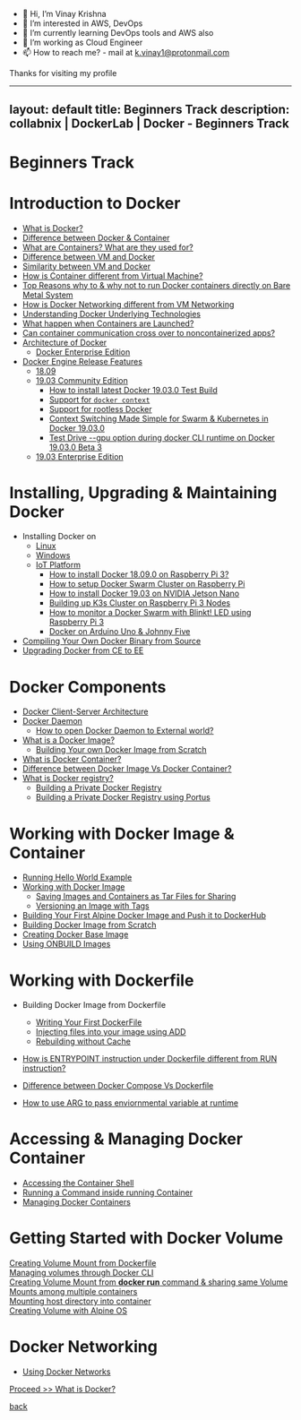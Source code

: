 - 👋 Hi, I’m Vinay Krishna
- 👀 I’m interested in AWS, DevOps
- 🌱 I’m currently learning DevOps tools and AWS also
- 💞️ I’m working as Cloud Engineer
- 📫 How to reach me? - mail at k.vinay1@protonmail.com

Thanks for visiting my profile

---
layout: default
title: Beginners Track
description: collabnix | DockerLab | Docker - Beginners Track
---

# Beginners Track

# Introduction to Docker 

- [What is Docker?](./docker/what-is-docker.md)
- [Difference between Docker & Container](./docker/docker-vs-container.md)
- [What are Containers? What are they used for?](./linux-containers.md)
- [Difference between VM and Docker](./difference-docker-vm.md)
- [Similarity between VM and Docker](./similarity-vm-docker.md)
- [How is Container different from Virtual Machine?](./difference-vm-containers.md)
- [Top Reasons why to & why not to run Docker containers directly on Bare Metal System](./docker-on-bare-metal.md)
- [How is Docker Networking different from VM Networking](./difference-vmnetwork-docker-networking.md)
- [Understanding Docker Underlying Technologies](./understanding-docker-underlying-technology//README.md)
- [What happen when Containers are Launched?](./container-runtime.md)
- [Can container communication cross over to noncontainerized apps?](./linux-comm-containers.md)
- [Architecture of Docker](./architecture-of-docker.md)
   - [Docker Enterprise Edition](./architecture-dockeree.md)
- [Docker Engine Release Features](./evolution-of-docker-platform.md)
   - [18.09](./1809.md)
   - [19.03 Community Edition](./install/from-source/README.md#how-to-install-latest-docker-19030-beta-1-test-build)
     - [How to install latest Docker 19.03.0 Test Build](./install/from-source/README.md#how-to-install-latest-docker-19030-beta-1-test-build)<br>
     - [Support for ```docker context```](./install/from-source/README.md#support-for-docker-context)<br>
     - [Support for rootless Docker](./install/from-source/README.md#testing-rootless-docker-under-docker-19030-beta-1)<br>
     - [Context Switching Made Simple for Swarm & Kubernetes in Docker 19.03.0](./install/from-source/README.md#support-for-docker-context)<br>
     - [Test Drive --gpu option during docker CLI runtime on Docker 19.03.0 Beta 3](./install/from-source/README.md#support-for---gpu-runtime-option-in-docker-19030-beta3)
    - [19.03 Enterprise Edition](./install/from-source/README.md#how-to-install-latest-docker-19030-enterprise-beta-4-test-build)
   
             
# Installing, Upgrading & Maintaining Docker 

- Installing Docker on 
   - [Linux](./install/README.md)
   - [Windows](./install/windows/docker-desktop-for-windows/README.md)
   - [IoT Platform](./install/raspberrypi3/README.md)
     - [How to install Docker 18.09.0 on Raspberry Pi 3?](./install/raspberrypi3/README.md)
     - [How to setup Docker Swarm Cluster on Raspberry Pi](./install/raspberrypi3/setting-up-swarm-cluster.md)
     - [How to install Docker 19.03 on NVIDIA Jetson Nano](https://github.com/collabnix/dockerlabs/tree/master/beginners/install/jetson-nano)
     - [Building up K3s Cluster on Raspberry Pi 3 Nodes](./install/raspberrypi3/setting-up-k3s-cluster.md)
     - [How to monitor a Docker Swarm with Blinkt! LED using Raspberry Pi 3](./install/raspberrypi3/monitor-docker-swarm-using-blinkt.md)
     - [Docker on Arduino Uno & Johnny Five](./install/raspberrypi3/Docker-IOT_Using_Arduino_Uno_and_Johnny-Five.md)
- [Compiling Your Own Docker Binary from Source](./install/from-source/README.md)
- [Upgrading Docker from CE to EE](./upgrade-1809ce-1809ee/README.md)


# Docker Components

- [Docker Client-Server Architecture](./components/server_client.md)
- [Docker Daemon](./components/daemon/README.md)
  - [How to open Docker Daemon to External world?](./components/daemon/access-daemon-externally.md)
- [What is a Docker Image?](./imagelayers.md)
  - [Building Your own Docker Image from Scratch](./building-docker-image-from-scratch.md)
- [What is Docker Container?](./components/what-is-container.md)
- [Difference between Docker Image Vs Docker Container?](./components/container-vs-image.md)
- [What is Docker registry?](./dockertrustedregistry.md)
  - [Building a Private Docker Registry](./build-private-docker-registry.md)
  - [Building a Private Docker Registry using Portus](./portus/README.md)

  
# Working with Docker Image & Container

- [Running Hello World Example](./helloworld/README.md)
- [Working with Docker Image](./workingwithdockerimage.md) 
  - [Saving Images and Containers as Tar Files for Sharing](./saving-images-as-tar/README.md) 
  - [Versioning an Image with Tags](./versioning-an-image-with-tags.md)
- [Building Your First Alpine Docker Image and Push it to DockerHub](./building-your-first-alpine-container.md)
- [Building Docker Image from Scratch](./building-docker-image-from-scratch.md)
- [Creating Docker Base Image](./create-base-image.md)
- [Using ONBUILD Images](./using-onbuild-images/README.md)


  
 # Working with Dockerfile
 
- Building Docker Image from Dockerfile
  - [Writing Your First DockerFile](./dockerfile/Writing-dockerfile.md)
  - [Injecting files into your image using ADD](./dockerfile/ADD-command.md)
  - [Rebuilding without Cache](./dockerfile/Rebuild-without-cache.md)
  
- [How is ENTRYPOINT instruction under Dockerfile different from RUN instruction?](./dockerfile/entrypoint-vs-run.md)
- [Difference between Docker Compose Vs Dockerfile](./difference-compose-dockerfile.md)
- [How to use ARG to pass enviornmental variable at runtime](./dockerfile/arg-dockerfile-runtime.md)

# Accessing & Managing Docker Container

- [Accessing the Container Shell](./accessing-the-container.md)<br>
- [Running a Command inside running Container](./running-command-inside-running-container.md)<br>
- [Managing Docker Containers](./managing-containers.md)<br>

# Getting Started with Docker Volume

[Creating Volume Mount from Dockerfile](./volume/create-a-volume-mount-from-dockerfile.md)<br>
[Managing volumes through Docker CLI](./volume/managing-volumes-via-docker-cli.md)<br>
[Creating Volume Mount from **docker run** command & sharing same Volume Mounts among multiple containers](./volume/creating-volume-mount-from-dockercli.md)<br>
[Mounting host directory into container](./volume/bind-mounts.md)<br>
[Creating Volume with Alpine OS](./volume/Creating-Volume-with-alphine.md)<br>

# Docker Networking

 - [Using Docker Networks](./using-docker-network.md)<br>






 [Proceed >> What is Docker?](http://dockerlabs.collabnix.com/beginners/docker/what-is-docker.html)







[back](http://dockerlabs.collabnix.com)

